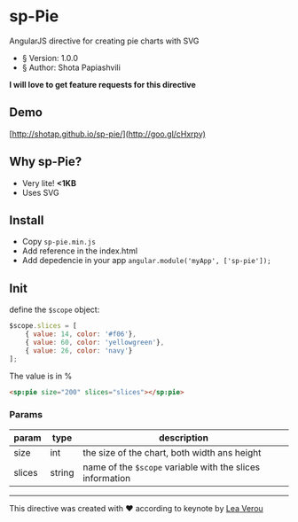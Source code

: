 # sp-Pie
AngularJS directive for creating pie charts with SVG

* § Version: 1.0.0
* § Author: Shota Papiashvili

__I will love to get feature requests for this directive__

## Demo
[http://shotap.github.io/sp-pie/](http://goo.gl/cHxrpy)

## Why sp-Pie?
* Very lite! __<1KB__
* Uses SVG

## Install
* Copy `sp-pie.min.js`
* Add reference in the index.html
* Add depedencie in your app `angular.module('myApp', ['sp-pie']);` 

## Init
define the `$scope` object:
```javascript
$scope.slices = [
    { value: 14, color: '#f06'},
    { value: 60, color: 'yellowgreen'},
    { value: 26, color: 'navy'}
];
```
The value is in %

```html
<sp:pie size="200" slices="slices"></sp:pie>
```

### Params
param       | type     | description
------------|----------|----------------------------------------------------
size        | int      | the size of the chart, both width ans height
slices      | string   | name of the `$scope` variable with the slices information

---

This directive was created with ♥ according to keynote by [Lea Verou](http://lea.verou.me/)  
